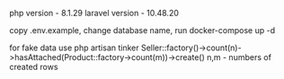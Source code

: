 php version - 8.1.29
laravel version - 10.48.20

copy .env.example, change database name, run docker-compose up -d

for fake data use 
php artisan tinker
Seller::factory()->count(n)->hasAttached(Product::factory->count(m))->create()
n,m - numbers of created rows
